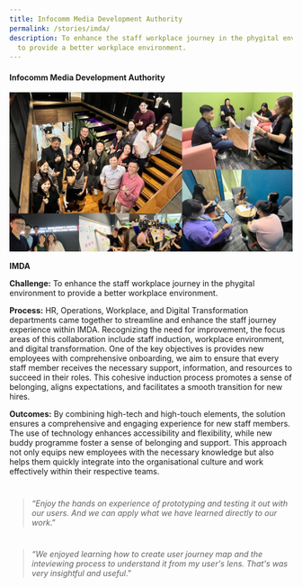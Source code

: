```yaml
---
title: Infocomm Media Development Authority
permalink: /stories/imda/
description: To enhance the staff workplace journey in the phygital environment
  to provide a better workplace environment.
---
```

#### **Infocomm Media Development Authority**

![](/images/Stories/stories_imda.jpg)

**IMDA**

**Challenge:**
To enhance the staff workplace journey in the phygital environment to provide a better workplace environment. 

**Process:** 
HR, Operations, Workplace, and Digital Transformation departments came together to streamline and enhance the staff journey experience within IMDA. Recognizing the need for improvement, the focus areas of this collaboration include staff induction, workplace environment, and digital transformation. One of the key objectives is provides new employees with comprehensive onboarding, we aim to ensure that every staff member receives the necessary support, information, and resources to succeed in their roles. This cohesive induction process promotes a sense of belonging, aligns expectations, and facilitates a smooth transition for new hires. 

**Outcomes:**
By combining high-tech and high-touch elements, the solution ensures a comprehensive and engaging experience for new staff members. The use of technology enhances accessibility and flexibility, while new buddy programme foster a sense of belonging and support. This approach not only equips new employees with the necessary knowledge but also helps them quickly integrate into the organisational culture and work effectively within their respective teams.
# 

> *“Enjoy the hands on experience of prototyping and testing it out with our users. And we can apply what we have learned directly to our work*.”
# 
> *“We enjoyed learning how to create user journey map and the inteviewing process to understand it from my user's lens. That's was very insightful and useful*.”